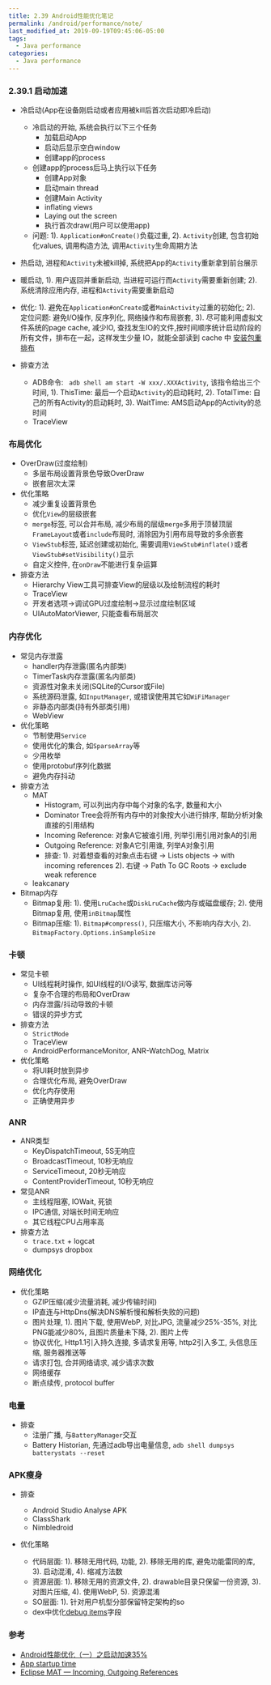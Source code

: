 ```yaml
---
title: 2.39 Android性能优化笔记
permalink: /android/performance/note/
last_modified_at: 2019-09-19T09:45:06-05:00
tags:
  - Java performance
categories:
  - Java performance
---
```


### 2.39.1 启动加速
- 冷启动(App在设备刚启动或者应用被kill后首次启动即冷启动)
  - 冷启动的开始, 系统会执行以下三个任务
    - 加载启动App
    - 启动后显示空白window
    - 创建app的process
  - 创建app的process后马上执行以下任务
    - 创建App对象
    - 启动main thread
    - 创建Main Activity
    - inflating views
    - Laying out the screen
    - 执行首次draw(用户可以使用app)
  - 问题: 1). `Application#onCreate()`负载过重, 2). `Activity`创建, 包含初始化values, 调用构造方法, 调用`Activity`生命周期方法

- 热启动, 进程和`Activity`未被kill掉, 系统把App的`Activity`重新拿到前台展示

- 暖启动, 1). 用户返回并重新启动, 当进程可运行而`Activity`需要重新创建; 2). 系统清除应用内存, 进程和`Activity`需要重新启动

- 优化: 1). 避免在`Application#onCreate`或者`MainActivity`过重的初始化; 2). 定位问题: 避免I/O操作, 反序列化, 网络操作和布局嵌套, 3). 尽可能利用虚拟文件系统的page cache, 减少IO, 查找发生IO的文件,按时间顺序统计启动阶段的所有文件，排布在一起，这样发生少量 IO，就能全部读到 cache 中 [安装包重排布](https://yq.aliyun.com/articles/673875)

- 排查方法
  - ADB命令: ` adb shell am start -W xxx/.XXXActivity`, 该指令给出三个时间, 1). ThisTime: 最后一个启动`Activity`的启动耗时, 2). TotalTime: 自己的所有Activity的启动耗时, 3). WaitTime: AMS启动App的Activity的总时间
  - TraceView

### 布局优化
- OverDraw(过度绘制)
  - 多层布局设置背景色导致OverDraw
  - 嵌套层次太深
- 优化策略
  - 减少重复设置背景色
  - 优化`View`的层级嵌套
  - `merge`标签, 可以合并布局, 减少布局的层级`merge`多用于顶替顶层`FrameLayout`或者`include`布局时, 消除因为引用布局导致的多余嵌套
  - `ViewStub`标签, 延迟创建或初始化, 需要调用`ViewStub#inflate()`或者`ViewStub#setVisibility()`显示
  - 自定义控件, 在`onDraw`不能进行复杂运算
- 排查方法
  - Hierarchy View工具可排查View的层级以及绘制流程的耗时
  - TraceView
  - 开发者选项->调试GPU过度绘制->显示过度绘制区域
  - UIAutoMatorViewer, 只能查看布局层次

### 内存优化
- 常见内存泄露
  - handler内存泄露(匿名内部类)
  - TimerTask内存泄露(匿名内部类)
  - 资源性对象未关闭(SQLite的Cursor或File)
  - 系统源码泄露, 如`InputManager`, 或错误使用其它如`WiFiManager`
  - 非静态内部类(持有外部类引用)
  - WebView
- 优化策略
  - 节制使用`Service`
  - 使用优化的集合, 如`SparseArray`等
  - 少用枚举
  - 使用protobuf序列化数据
  - 避免内存抖动
- 排查方法
  - MAT
    - Histogram, 可以列出内存中每个对象的名字, 数量和大小
    - Dominator Tree会将所有内存中的对象按大小进行排序, 帮助分析对象直接的引用结构
    - Incoming Reference: 对象A它被谁引用, 列举引用引用对象A的引用
    - Outgoing Reference: 对象A它引用谁, 列举A对象引用
    - 排查: 1). 对着想查看的对象点击右键 -> Lists objects -> with incoming references 2). 右键 -> Path To GC Roots -> exclude weak reference
  - leakcanary
- Bitmap内存
  - Bitmap复用: 1). 使用`LruCache`或`DiskLruCache`做内存或磁盘缓存; 2). 使用Bitmap复用, 使用`inBitmap`属性
  - Bitmap压缩: 1). `Bitmap#compress()`, 只压缩大小, 不影响内存大小, 2). `BitmapFactory.Options.inSampleSize`

### 卡顿
- 常见卡顿
  - UI线程耗时操作, 如UI线程的I/O读写, 数据库访问等
  - 复杂不合理的布局和OverDraw
  - 内存泄露/抖动导致的卡顿
  - 错误的异步方式
- 排查方法
  - `StrictMode`
  - TraceView
  - AndroidPerformanceMonitor, ANR-WatchDog, Matrix
- 优化策略
  - 将UI耗时放到异步
  - 合理优化布局, 避免OverDraw
  - 优化内存使用
  - 正确使用异步

### ANR
- ANR类型
  - KeyDispatchTimeout, 5S无响应
  - BroadcastTimeout, 10秒无响应
  - ServiceTimeout, 20秒无响应
  - ContentProviderTimeout, 10秒无响应
- 常见ANR
  - 主线程阻塞, IOWait, 死锁
  - IPC通信, 对端长时间无响应
  - 其它线程CPU占用率高
- 排查方法
  - `trace.txt` + logcat
  - dumpsys dropbox

### 网络优化
- 优化策略
  - GZIP压缩(减少流量消耗, 减少传输时间)
  - IP直连与HttpDns(解决DNS解析慢和解析失败的问题)
  - 图片处理, 1). 图片下载, 使用WebP, 对比JPG, 流量减少25%-35%, 对比PNG能减少80%, 且图片质量未下降, 2). 图片上传
  - 协议优化, Http1.1引入持久连接, 多请求复用等, http2引入多工, 头信息压缩, 服务器推送等
  - 请求打包, 合并网络请求, 减少请求次数
  - 网络缓存
  - 断点续传, protocol buffer

### 电量
- 排查
  - 注册广播, 与`BatteryManager`交互
  - Battery Historian, 先通过adb导出电量信息, `adb shell dumpsys batterystats --reset`

### APK瘦身
- 排查
  - Android Studio Analyse APK
  - ClassShark
  - Nimbledroid

- 优化策略
  - 代码层面: 1). 移除无用代码, 功能, 2). 移除无用的库, 避免功能雷同的库, 3). 启动混淆, 4). 缩减方法数
  - 资源层面: 1). 移除无用的资源文件, 2). drawable目录只保留一份资源, 3). 对图片压缩, 4). 使用WebP, 5). 资源混淆
  - SO层面: 1). 针对用户机型分部保留特定架构的so
  - dex中优化[debug items](http://www.sohu.com/a/278712586_608959)字段


### 参考
- [Android性能优化（一）之启动加速35%](https://juejin.im/post/5874bff0128fe1006b443fa0)
- [App startup time](https://developer.android.com/topic/performance/vitals/launch-time)
- [Eclipse MAT — Incoming, Outgoing References](https://dzone.com/articles/eclipse-mat-incoming-outgoing-references)
